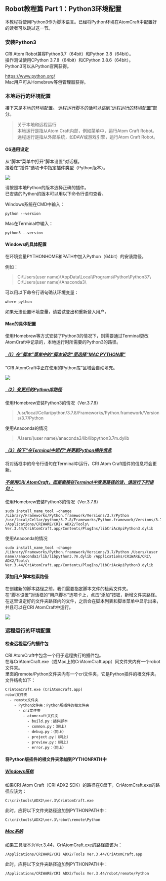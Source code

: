## Robot教程篇 Part 1：Python3环境配置

本教程将使用Python3作为脚本语言。已经将Python环境在AtomCraft中配置好的读者可以跳过这一节。

### 安装Python3
CRI Atom Robot兼容Python3.7（64bit）和Python 3.8（64bit）。<br/>
操作测试使用CPython 3.7.8（64bit）和CPython 3.8.6（64bit）。<br/>
Python3可以从Python官网获得。

<a href="https://www.python.org/" target="_blank">https://www.python.org/</a><br/>
Mac用户可从Homebrew等包管理器获得。

### 本地运行的环境配置
接下来是本地的环境配置。
远程运行脚本的话可以跳到[“远程运行的环境配置”](#远程运行的环境配置)部分。

> 关于本地和远程运行 <br/>
本地运行是指从Atom Craft内部，例如菜单中，运行Atom Craft Robot。<br/>
远程运行是指从外部系统，如DAW或游戏引擎，运行Atom Craft Robot。

#### OS通用设定
从“脚本”菜单中打开“脚本设置”对话框。<br/>
接着在“插件”选项卡中指定插件类型（Python版本）。

![](../images/robot_01_01.png)

请按照本地Python的版本选择正确的插件。<br/>
已安装的Python的版本可以用以下命令行语句查看。

Windows系统在CMD中输入：

```shell
python --version
```

Mac在Terminal中输入：

```shell
python3 --version
```

#### Windows的具体配置
在环境变量PYTHONHOME和PATH中加入Python（64bit）的安装路径。

例如：<br/>
> C:\Users\(user name)\AppData\Local\Programs\Python\Python37\ <br/>
C:\Users\(user name)\Anaconda3\

可以用以下命令行语句确认环境变量：
```shell
where python
```

如果无法设置环境变量，请尝试登出和重新登入用户。

#### Mac的具体配置
使用Homebrew等方式安装了Python3的情况下，则需要通过Terminal更改AtomCraft中记录的，本地运行时所需要的Python3的路径。

##### <u>（1）在“脚本”菜单中的“脚本设定”里选择“MAC PYTHON库”</u>
“CRI AtomCraft中正在使用的Python库”区域会自动填充。

![](../images/robot_01_02.png)

##### <u>（2）变更后的Python库路径</u>
使用Homebrew安装Python3的情况（Ver.3.7.8）
> /usr/local/Cellar/python/3.7.8/Frameworks/Python.framework/Versions/3.7/Python

使用Anaconda的情况
> /Users/(user name)/anaconda3/lib/libpython3.7m.dylib

##### <u>（3）按下“在Terminal中运行”并更新Python插件信息</u>
将对话框中的命令行语句在Terminal中运行，CRI Atom Craft插件的信息将会更新。

##### <u>不使用CRI AtomCraft，而是直接在Terminal中变更路径的话，请运行下列语句：</u>
使用Homebrew安装Python3的情况（Ver.3.7.8）

```shell
sudo install_name_tool -change /Library/Frameworks/Python.framework/Versions/3.7/Python /usr/local/Cellar/python/3.7.8/Frameworks/Python.framework/Versions/3.7/Python /Applications/CRIWARE/CRI\ ADX2/Tools\ Ver.3.44/CriAtomCraft.app/Contents/PlugIns/libCriAcApiPython3.dylib
```

使用Anaconda的情况
```shell
sudo install_name_tool -change /Library/Frameworks/Python.framework/Versions/3.7/Python /Users/(user name)/anaconda3/lib/libpython3.7m.dylib /Applications/CRIWARE/CRI\ ADX2/Tools\ Ver.3.44/CriAtomCraft.app/Contents/PlugIns/libCriAcApiPython3.dylib
```

#### 添加用户脚本检索路径
在创建新的脚本路径之前，我们需要指定脚本文件的检索文件夹。<br/>
在“脚本设置”对话框的“用户脚本”选项卡上，点击“添加”按钮，新增文件夹路径。<br/>
在这里设定好的文件夹路径内的文件，之后会在脚本列表和脚本菜单中显示出来，并且可以在CRI AtomCraft中运行。

![](../images/robot_01_03.png)

### 远程运行的环境配置

#### 检查远程运行的插件包
CRI AtomCraft中包含一个用于远程执行的插件包。<br/>
在与CriAtomCraft.exe（或Mac上的CriAtomCraft.app）同文件夹内有一个robot文件夹。<br/>
里面的remote/Python文件夹内有一个cri文件夹，它是Python插件的根文件夹。<br/>
文件结构如下：
```
CriAtomCraft.exe (CriAtomCraft.app)
robot文件夹
  - remote文件夹
    - Python文件夹：Python版插件的根文件夹
      - cri文件夹
        - atomcraft文件夹
          - build.py：插件脚本
          - common.py：（同上）
          - debug.py：（同上）
          - project.py：（同上）
          - preview.py：（同上）
          - error.py：（同上）
```

#### 将Python版插件的根文件夹添加到PYTHONPATH中

##### <u>Windows系统</u>
如果CRI Atom Craft（CRI ADX2 SDK）的路径在C盘下，CriAtomCraft.exe的路径应该为：
```shell
C:\cri\tools\ADX2\ver.3\CriAtomCraft.exe
```

此时，应将以下文件夹路径追加到PYTHONPATH中：
```shell
C:\cri\tools\ADX2\ver.3\robot\remote\Python
```

##### <u>Mac系统</u>
如果工具版本为Ver.3.44，CriAtomCraft.exe的路径应该为：
```shell
/Applications/CRIWARE/CRI ADX2/Tools Ver.3.44/CriAtomCraft.app
```

此时，应将以下文件夹路径追加到PYTHONPATH中：
```shell
/Applications/CRIWARE/CRI ADX2/Tools Ver.3.44/robot/remote/Python
```
